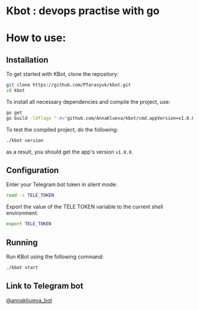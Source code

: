 # Kbot : devops practise with go

# How to use:

## Installation

To get started with KBot, clone the repository:

```bash
git clone https://github.com/PTarasyuk/kbot.git
cd kbot
```

To install all necessary dependencies and compile the project, use:

```bash
go get
go build -ldflags "-X="github.com/AnnaKlueva/kbot/cmd.appVersion=v1.0.0
```

To test the compiled project, do the following:

```bash
./kbot version
```

as a result, you should get the app's version `v1.0.0`.

## Configuration

Enter your Telegram bot token in silent mode:

```bash
read -s TELE_TOKEN
```

Export the value of the TELE TOKEN variable to the current shell environment.

```bash
export TELE_TOKEN
```

## Running

Run KBot using the following command:

```bash
./kbot start
```

## Link to Telegram bot

[@annakliuieva_bot](https://t.me/annakliuieva_bot)

